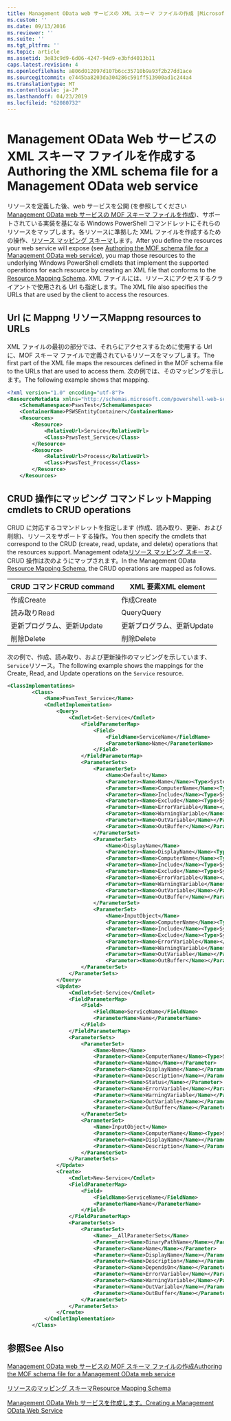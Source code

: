 ```yaml
---
title: Management OData web サービスの XML スキーマ ファイルの作成 |Microsoft Docs
ms.custom: ''
ms.date: 09/13/2016
ms.reviewer: ''
ms.suite: ''
ms.tgt_pltfrm: ''
ms.topic: article
ms.assetid: 3e83c9d9-6d06-4247-94d9-e3bfd4013b11
caps.latest.revision: 4
ms.openlocfilehash: a806d012097d107b6cc35710b9a93f2b27dd1ace
ms.sourcegitcommit: e7445ba8203da304286c591ff513900ad1c244a4
ms.translationtype: MT
ms.contentlocale: ja-JP
ms.lasthandoff: 04/23/2019
ms.locfileid: "62080732"
---
```

# <a name="authoring-the-xml-schema-file-for-a-management-odata-web-service"></a><span data-ttu-id="789f7-102">Management OData Web サービスの XML スキーマ ファイルを作成する</span><span class="sxs-lookup"><span data-stu-id="789f7-102">Authoring the XML schema file for a Management OData web service</span></span>

<span data-ttu-id="789f7-103">リソースを定義した後、web サービスを公開 (を参照してください[Management OData web サービスの MOF スキーマ ファイルを作成](./authoring-the-mof-schema-file-for-a-management-odata-web-service.md))、サポートされている実装を基になる Windows PowerShell コマンドレットにそれらのリソースをマップします。各リソースに準拠した XML ファイルを作成するための操作、[リソース マッピング スキーマ](./resource-mapping-schema.md)します。</span><span class="sxs-lookup"><span data-stu-id="789f7-103">After you define the resources your web service will expose (see [Authoring the MOF schema file for a Management OData web service](./authoring-the-mof-schema-file-for-a-management-odata-web-service.md)), you map those resources to the underlying Windows PowerShell cmdlets that implement the supported operations for each resource by creating an XML file that conforms to the [Resource Mapping Schema](./resource-mapping-schema.md).</span></span> <span data-ttu-id="789f7-104">XML ファイルには、リソースにアクセスするクライアントで使用される Url も指定します。</span><span class="sxs-lookup"><span data-stu-id="789f7-104">The XML file also specifies the URLs that are used by the client to access the resources.</span></span>

## <a name="mappng-resources-to-urls"></a><span data-ttu-id="789f7-105">Url に Mappng リソース</span><span class="sxs-lookup"><span data-stu-id="789f7-105">Mappng resources to URLs</span></span>

<span data-ttu-id="789f7-106">XML ファイルの最初の部分では、それらにアクセスするために使用する Url に、MOF スキーマ ファイルで定義されているリソースをマップします。</span><span class="sxs-lookup"><span data-stu-id="789f7-106">The first part of the XML file maps the resources defined in the MOF schema file to the URLs that are used to access them.</span></span> <span data-ttu-id="789f7-107">次の例では、そのマッピングを示します。</span><span class="sxs-lookup"><span data-stu-id="789f7-107">The following example shows that mapping.</span></span>

```xml
<?xml version="1.0" encoding="utf-8"?>
<ResourceMetadata xmlns="http://schemas.microsoft.com/powershell-web-services/2010/09">
    <SchemaNamespace>PswsTest</SchemaNamespace>
    <ContainerName>PSWSEntityContainer</ContainerName>
    <Resources>
        <Resource>
            <RelativeUrl>Service</RelativeUrl>
            <Class>PswsTest_Service</Class>
        </Resource>
        <Resource>
            <RelativeUrl>Process</RelativeUrl>
            <Class>PswsTest_Process</Class>
        </Resource>
    </Resources>
```

## <a name="mapping-cmdlets-to-crud-operations"></a><span data-ttu-id="789f7-108">CRUD 操作にマッピング コマンドレット</span><span class="sxs-lookup"><span data-stu-id="789f7-108">Mapping cmdlets to CRUD operations</span></span>

<span data-ttu-id="789f7-109">CRUD に対応するコマンドレットを指定します (作成、読み取り、更新、および削除)、リソースをサポートする操作。</span><span class="sxs-lookup"><span data-stu-id="789f7-109">You then specify the cmdlets that correspond to the CRUD (create, read, update, and delete) operations that the resources support.</span></span> <span data-ttu-id="789f7-110">Management odata[リソース マッピング スキーマ](./resource-mapping-schema.md)、CRUD 操作は次のようにマップされます。</span><span class="sxs-lookup"><span data-stu-id="789f7-110">In the Management OData [Resource Mapping Schema](./resource-mapping-schema.md), the CRUD operations are mapped as follows.</span></span>

|<span data-ttu-id="789f7-111">CRUD コマンド</span><span class="sxs-lookup"><span data-stu-id="789f7-111">CRUD command</span></span>|<span data-ttu-id="789f7-112">XML 要素</span><span class="sxs-lookup"><span data-stu-id="789f7-112">XML element</span></span>|
|------------------|-----------------|
|<span data-ttu-id="789f7-113">作成</span><span class="sxs-lookup"><span data-stu-id="789f7-113">Create</span></span>|<span data-ttu-id="789f7-114">作成</span><span class="sxs-lookup"><span data-stu-id="789f7-114">Create</span></span>|
|<span data-ttu-id="789f7-115">読み取り</span><span class="sxs-lookup"><span data-stu-id="789f7-115">Read</span></span>|<span data-ttu-id="789f7-116">Query</span><span class="sxs-lookup"><span data-stu-id="789f7-116">Query</span></span>|
|<span data-ttu-id="789f7-117">更新プログラム、更新</span><span class="sxs-lookup"><span data-stu-id="789f7-117">Update</span></span>|<span data-ttu-id="789f7-118">更新プログラム、更新</span><span class="sxs-lookup"><span data-stu-id="789f7-118">Update</span></span>|
|<span data-ttu-id="789f7-119">削除</span><span class="sxs-lookup"><span data-stu-id="789f7-119">Delete</span></span>|<span data-ttu-id="789f7-120">削除</span><span class="sxs-lookup"><span data-stu-id="789f7-120">Delete</span></span>|

<span data-ttu-id="789f7-121">次の例で、作成、読み取り、および更新操作のマッピングを示しています、`Service`リソース。</span><span class="sxs-lookup"><span data-stu-id="789f7-121">The following example shows the mappings for the Create, Read, and Update operations on the `Service` resource.</span></span>

```xml
<ClassImplementations>
        <Class>
            <Name>PswsTest_Service</Name>
            <CmdletImplementation>
                <Query>
                    <Cmdlet>Get-Service</Cmdlet>
                        <FieldParameterMap>
                            <Field>
                                <FieldName>ServiceName</FieldName>
                                <ParameterName>Name</ParameterName>
                            </Field>
                        </FieldParameterMap>
                        <ParameterSets>
                            <ParameterSet>
                                <Name>Default</Name>
                                <Parameter><Name>Name</Name><Type>System.String[]</Type></Parameter>
                                <Parameter><Name>ComputerName</Name><Type>System.String[]</Type></Parameter>
                                <Parameter><Name>Include</Name><Type>System.String[]</Type></Parameter>
                                <Parameter><Name>Exclude</Name><Type>System.String[]</Type></Parameter>
                                <Parameter><Name>ErrorVariable</Name></Parameter>
                                <Parameter><Name>WarningVariable</Name></Parameter>
                                <Parameter><Name>OutVariable</Name></Parameter>
                                <Parameter><Name>OutBuffer</Name></Parameter>
                            </ParameterSet>
                            <ParameterSet>
                                <Name>DisplayName</Name>
                                <Parameter><Name>DisplayName</Name><Type>System.String[]</Type></Parameter>
                                <Parameter><Name>ComputerName</Name><Type>System.String[]</Type></Parameter>
                                <Parameter><Name>Include</Name><Type>System.String[]</Type></Parameter>
                                <Parameter><Name>Exclude</Name><Type>System.String[]</Type></Parameter>
                                <Parameter><Name>ErrorVariable</Name></Parameter>
                                <Parameter><Name>WarningVariable</Name></Parameter>
                                <Parameter><Name>OutVariable</Name></Parameter>
                                <Parameter><Name>OutBuffer</Name></Parameter>
                            </ParameterSet>
                            <ParameterSet>
                                <Name>InputObject</Name>
                                <Parameter><Name>ComputerName</Name><Type>System.String[]</Type></Parameter>
                                <Parameter><Name>Include</Name><Type>System.String[]</Type></Parameter>
                                <Parameter><Name>Exclude</Name><Type>System.String[]</Type></Parameter>
                                <Parameter><Name>ErrorVariable</Name></Parameter>
                                <Parameter><Name>WarningVariable</Name></Parameter>
                                <Parameter><Name>OutVariable</Name></Parameter>
                                <Parameter><Name>OutBuffer</Name></Parameter>
                        </ParameterSet>
                    </ParameterSets>
                </Query>
                <Update>
                    <Cmdlet>Set-Service</Cmdlet>
                    <FieldParameterMap>
                        <Field>
                            <FieldName>ServiceName</FieldName>
                            <ParameterName>Name</ParameterName>
                        </Field>
                    </FieldParameterMap>
                    <ParameterSets>
                        <ParameterSet>
                            <Name>Name</Name>
                            <Parameter><Name>ComputerName</Name><Type>System.String[]</Type></Parameter>
                            <Parameter><Name>Name</Name></Parameter>
                            <Parameter><Name>DisplayName</Name></Parameter>
                            <Parameter><Name>Description</Name></Parameter>
                            <Parameter><Name>Status</Name></Parameter>
                            <Parameter><Name>ErrorVariable</Name></Parameter>
                            <Parameter><Name>WarningVariable</Name></Parameter>
                            <Parameter><Name>OutVariable</Name></Parameter>
                            <Parameter><Name>OutBuffer</Name></Parameter>
                        </ParameterSet>
                        <ParameterSet>
                            <Name>InputObject</Name>
                            <Parameter><Name>ComputerName</Name><Type>System.String[]</Type></Parameter>
                            <Parameter><Name>DisplayName</Name></Parameter>
                            <Parameter><Name>Description</Name></Parameter>
                        </ParameterSet>
                    </ParameterSets>
                </Update>
                <Create>
                    <Cmdlet>New-Service</Cmdlet>
                    <FieldParameterMap>
                        <Field>
                            <FieldName>ServiceName</FieldName>
                            <ParameterName>Name</ParameterName>
                        </Field>
                    </FieldParameterMap>
                    <ParameterSets>
                        <ParameterSet>
                            <Name>__AllParameterSets</Name>
                            <Parameter><Name>BinaryPathName</Name></Parameter>
                            <Parameter><Name>Name</Name></Parameter>
                            <Parameter><Name>DisplayName</Name></Parameter>
                            <Parameter><Name>Description</Name></Parameter>
                            <Parameter><Name>DependsOn</Name></Parameter>
                            <Parameter><Name>ErrorVariable</Name></Parameter>
                            <Parameter><Name>WarningVariable</Name></Parameter>
                            <Parameter><Name>OutVariable</Name></Parameter>
                            <Parameter><Name>OutBuffer</Name></Parameter>
                        </ParameterSet>
                    </ParameterSets>
                </Create>
            </CmdletImplementation>
        </Class>
```

## <a name="see-also"></a><span data-ttu-id="789f7-122">参照</span><span class="sxs-lookup"><span data-stu-id="789f7-122">See Also</span></span>

[<span data-ttu-id="789f7-123">Management OData web サービスの MOF スキーマ ファイルの作成</span><span class="sxs-lookup"><span data-stu-id="789f7-123">Authoring the MOF schema file for a Management OData web service</span></span>](./authoring-the-mof-schema-file-for-a-management-odata-web-service.md)

[<span data-ttu-id="789f7-124">リソースのマッピング スキーマ</span><span class="sxs-lookup"><span data-stu-id="789f7-124">Resource Mapping Schema</span></span>](./resource-mapping-schema.md)

[<span data-ttu-id="789f7-125">Management OData Web サービスを作成します。</span><span class="sxs-lookup"><span data-stu-id="789f7-125">Creating a Management OData Web Service</span></span>](./creating-a-management-odata-web-service.md)
